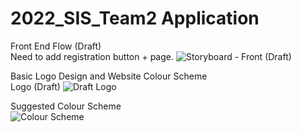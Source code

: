 # 2022_SIS_Team2 Application

Front End Flow (Draft)  
Need to add registration button + page.
![Storyboard - Front (Draft)](https://user-images.githubusercontent.com/48664916/188054209-bb28566d-a752-40cc-a312-aa1734d91fe6.jpg)

Basic Logo Design and Website Colour Scheme  
Logo (Draft)
![Draft Logo](https://user-images.githubusercontent.com/48664916/188054947-2bf9c9f9-a1e6-47bd-81fc-8a344b48d763.png)

Suggested Colour Scheme  
![Colour Scheme](https://user-images.githubusercontent.com/48664916/188054962-43eeec7e-6920-44bd-bf43-473672e892e3.png)
